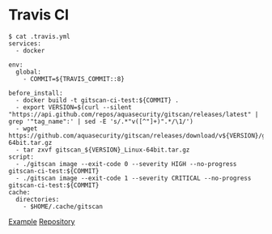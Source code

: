 # Travis CI

```
$ cat .travis.yml
services:
  - docker

env:
  global:
    - COMMIT=${TRAVIS_COMMIT::8}

before_install:
  - docker build -t gitscan-ci-test:${COMMIT} .
  - export VERSION=$(curl --silent "https://api.github.com/repos/aquasecurity/gitscan/releases/latest" | grep '"tag_name":' | sed -E 's/.*"v([^"]+)".*/\1/')
  - wget https://github.com/aquasecurity/gitscan/releases/download/v${VERSION}/gitscan_${VERSION}_Linux-64bit.tar.gz
  - tar zxvf gitscan_${VERSION}_Linux-64bit.tar.gz
script:
  - ./gitscan image --exit-code 0 --severity HIGH --no-progress gitscan-ci-test:${COMMIT}
  - ./gitscan image --exit-code 1 --severity CRITICAL --no-progress gitscan-ci-test:${COMMIT}
cache:
  directories:
    - $HOME/.cache/gitscan
```

[Example][example]
[Repository][repository]

[example]: https://travis-ci.org/aquasecurity/gitscan-ci-test
[repository]: https://github.com/aquasecurity/gitscan-ci-test
